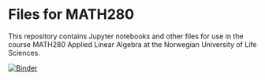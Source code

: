 # Files for MATH280

This repository contains Jupyter notebooks and other files for use in the course MATH280 Applied Linear Algebra at the Norwegian University of Life Sciences.

[![Binder](https://mybinder.org/badge_logo.svg)](https://mybinder.org/v2/gh/bogfjellmo/nmbu-math280/HEAD)
